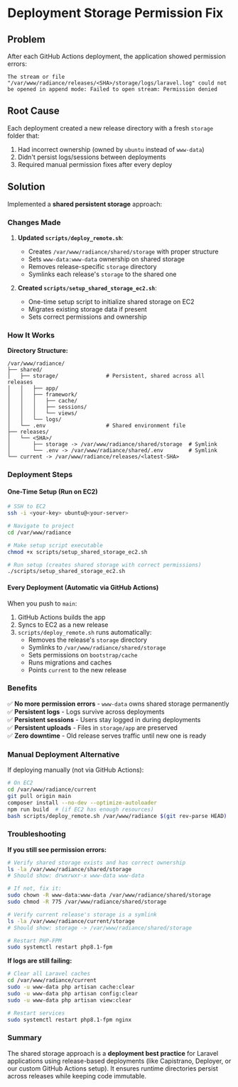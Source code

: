 # Deployment Storage Permission Fix

## Problem
After each GitHub Actions deployment, the application showed permission errors:
```
The stream or file "/var/www/radiance/releases/<SHA>/storage/logs/laravel.log" could not be opened in append mode: Failed to open stream: Permission denied
```

## Root Cause
Each deployment created a new release directory with a fresh `storage` folder that:
1. Had incorrect ownership (owned by `ubuntu` instead of `www-data`)
2. Didn't persist logs/sessions between deployments
3. Required manual permission fixes after every deploy

## Solution
Implemented a **shared persistent storage** approach:

### Changes Made

1. **Updated `scripts/deploy_remote.sh`**:
   - Creates `/var/www/radiance/shared/storage` with proper structure
   - Sets `www-data:www-data` ownership on shared storage
   - Removes release-specific `storage` directory
   - Symlinks each release's `storage` to the shared one

2. **Created `scripts/setup_shared_storage_ec2.sh`**:
   - One-time setup script to initialize shared storage on EC2
   - Migrates existing storage data if present
   - Sets correct permissions and ownership

### How It Works

**Directory Structure:**
```
/var/www/radiance/
├── shared/
│   ├── storage/               # Persistent, shared across all releases
│   │   ├── app/
│   │   ├── framework/
│   │   │   ├── cache/
│   │   │   ├── sessions/
│   │   │   └── views/
│   │   └── logs/
│   └── .env                   # Shared environment file
├── releases/
│   └── <SHA>/
│       ├── storage -> /var/www/radiance/shared/storage  # Symlink
│       └── .env -> /var/www/radiance/shared/.env        # Symlink
└── current -> /var/www/radiance/releases/<latest-SHA>
```

### Deployment Steps

#### One-Time Setup (Run on EC2)
```bash
# SSH to EC2
ssh -i <your-key> ubuntu@<your-server>

# Navigate to project
cd /var/www/radiance

# Make setup script executable
chmod +x scripts/setup_shared_storage_ec2.sh

# Run setup (creates shared storage with correct permissions)
./scripts/setup_shared_storage_ec2.sh
```

#### Every Deployment (Automatic via GitHub Actions)
When you push to `main`:
1. GitHub Actions builds the app
2. Syncs to EC2 as a new release
3. `scripts/deploy_remote.sh` runs automatically:
   - Removes the release's `storage` directory
   - Symlinks to `/var/www/radiance/shared/storage`
   - Sets permissions on `bootstrap/cache`
   - Runs migrations and caches
   - Points `current` to the new release

### Benefits
✅ **No more permission errors** - `www-data` owns shared storage permanently  
✅ **Persistent logs** - Logs survive across deployments  
✅ **Persistent sessions** - Users stay logged in during deployments  
✅ **Persistent uploads** - Files in `storage/app` are preserved  
✅ **Zero downtime** - Old release serves traffic until new one is ready

### Manual Deployment Alternative
If deploying manually (not via GitHub Actions):
```bash
# On EC2
cd /var/www/radiance/current
git pull origin main
composer install --no-dev --optimize-autoloader
npm run build  # (if EC2 has enough resources)
bash scripts/deploy_remote.sh /var/www/radiance $(git rev-parse HEAD)
```

### Troubleshooting

**If you still see permission errors:**
```bash
# Verify shared storage exists and has correct ownership
ls -la /var/www/radiance/shared/storage
# Should show: drwxrwxr-x www-data www-data

# If not, fix it:
sudo chown -R www-data:www-data /var/www/radiance/shared/storage
sudo chmod -R 775 /var/www/radiance/shared/storage

# Verify current release's storage is a symlink
ls -la /var/www/radiance/current/storage
# Should show: storage -> /var/www/radiance/shared/storage

# Restart PHP-FPM
sudo systemctl restart php8.1-fpm
```

**If logs are still failing:**
```bash
# Clear all Laravel caches
cd /var/www/radiance/current
sudo -u www-data php artisan cache:clear
sudo -u www-data php artisan config:clear
sudo -u www-data php artisan view:clear

# Restart services
sudo systemctl restart php8.1-fpm nginx
```

### Summary
The shared storage approach is a **deployment best practice** for Laravel applications using release-based deployments (like Capistrano, Deployer, or our custom GitHub Actions setup). It ensures runtime directories persist across releases while keeping code immutable.

